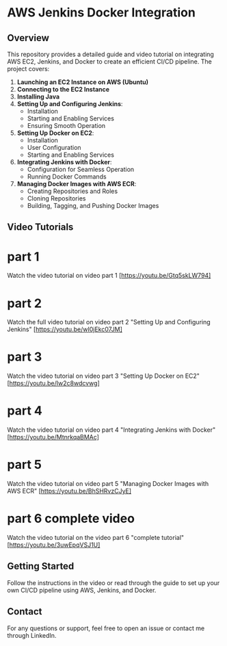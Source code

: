 # AWS Jenkins Docker Integration

## Overview
This repository provides a detailed guide and video tutorial on integrating AWS EC2, Jenkins, and Docker to create an efficient CI/CD pipeline. The project covers:

1. **Launching an EC2 Instance on AWS (Ubuntu)**
2. **Connecting to the EC2 Instance**
3. **Installing Java**
4. **Setting Up and Configuring Jenkins**:
   - Installation
   - Starting and Enabling Services
   - Ensuring Smooth Operation
5. **Setting Up Docker on EC2**:
   - Installation
   - User Configuration
   - Starting and Enabling Services
6. **Integrating Jenkins with Docker**:
   - Configuration for Seamless Operation
   - Running Docker Commands
7. **Managing Docker Images with AWS ECR**:
   - Creating Repositories and Roles
   - Cloning Repositories
   - Building, Tagging, and Pushing Docker Images

## Video Tutorials
# part 1
Watch the  video tutorial on video part 1 [https://youtu.be/Gtq5skLW794] 

# part 2
Watch the full video tutorial on video part 2 "Setting Up and Configuring Jenkins" [https://youtu.be/wI0jEkc07JM] 

# part 3
Watch the  video tutorial on video part 3 "Setting Up Docker on EC2"  [https://youtu.be/Iw2c8wdcvwg] 

# part 4
Watch the  video tutorial on video part 4 "Integrating Jenkins with Docker"  [https://youtu.be/MtnrkqaBMAc] 

# part 5
Watch the  video tutorial on video part 5 "Managing Docker Images with AWS ECR"  [https://youtu.be/BhSHRvzCJyE] 

# part 6 complete video 
Watch the  video tutorial on the video part 6 "complete tutorial"  [https://youtu.be/3uwEpqVSJ1U] 



## Getting Started
Follow the instructions in the video or read through the guide to set up your own CI/CD pipeline using AWS, Jenkins, and Docker.


## Contact
For any questions or support, feel free to open an issue or contact me through LinkedIn.
